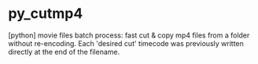 # py_cutmp4
[python] movie files batch process: fast cut & copy mp4 files from a folder without re-encoding.
Each 'desired cut' timecode was previously written directly at the end of the filename.
